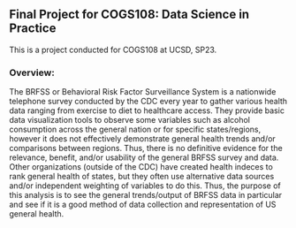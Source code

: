 ## Final Project for COGS108: Data Science in Practice

This is a project conducted for COGS108 at UCSD, SP23.

### Overview:
The BRFSS or Behavioral Risk Factor Surveillance System is a nationwide telephone survey conducted by the CDC every year to gather various health data ranging from exercise to diet to healthcare access. They provide basic data visualization tools to observe some variables such as alcohol consumption across the general nation or for specific states/regions, however it does not effectively demonstrate general health trends and/or comparisons between regions. Thus, there is no definitive evidence for the relevance, benefit, and/or usability of the general BRFSS survey and data. Other organizations (outside of the CDC) have created health indeces to rank general health of states, but they often use alternative data sources and/or independent weighting of variables to do this. Thus, the purpose of this analysis is to see the general trends/output of BRFSS data in particular and see if it is a good method of data collection and representation of US general health.
